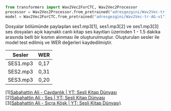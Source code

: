 ```python
from transformers import Wav2Vec2ForCTC, Wav2Vec2Processor
processor = Wav2Vec2Processor.from_pretrained("adresgezgini/Wav2Vec-tr-AG-v1")
model = Wav2Vec2ForCTC.from_pretrained("adresgezgini/Wav2Vec-tr-AG-v1")
```

Dosyalar bölümünde paylaşılan ses1.mp3[1], ses1.mp3[2] ve ses1.mp3[3] ses dosyaları açık kaynaklı canlı kitap ses kayıtları üzerinden 1 - 1.5 dakika arasında belli bir kısmın alınması ile oluşturulmuştur. Oluşturulan sesler ile model test edilmiş ve WER değerleri kaydedilmiştir.
<div align="center">

|Sesler|WER|   
| :---: |  :---: |      
|SES1.mp3|0,17|
|SES2.mp3|0,31|
|SES3.mp3|0,20|
</div>

[1][Sabahattin Ali - Çaydanlık | YT: Sesli Kitap Dünyası](https://www.youtube.com/watch?v=IHUfOpqw-8s)\
[2][Sabahattin Ali - Ses | YT: Sesli Kitap Dünyası](https://www.youtube.com/watch?v=XzX2wBjncOg)\
[3][Sabahattin Ali - Sıçra Köşk | YT: Sesli Kitap Dünyası](https://www.youtube.com/watch?v=SJwUaq0Nu9c)\